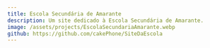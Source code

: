 ```yaml
---
title: Escola Secundária de Amarante
description: Um site dedicado à Escola Secundária de Amarante.
image: /assets/projects/EscolaSecundariaAmarante.webp
github: https://github.com/cakePhone/SiteDaEscola
---
```

